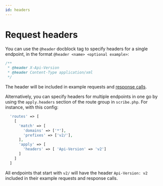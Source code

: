 ```yaml
---
id: headers
---
```



# Request headers

You can use the `@header` docblock tag to specify headers for a single endpoint, in the format `@header <name> <optional example>`:

```php
/**
 * @header X-Api-Version
 * @header Content-Type application/xml
 */
```

The header will be included in example requests and [response calls](./responses#response-calls).

Alternatively, you can specify headers for multiple endpoints in one go by using the `apply.headers` section of the route group in `scribe.php`. For instance, with this config:

```php title=config/scribe.php
  'routes' => [
    [
      'match' => [
        'domains' => ['*'],
        'prefixes' => ['v2/'],
      ],
      'apply' => [
        'headers' => [ 'Api-Version' => 'v2']
      ]
    ]
  ]
```

All endpoints that start with `v2/` will have the header `Api-Version: v2` included in their example requests and response calls.
